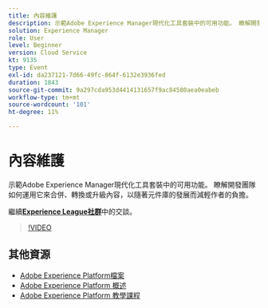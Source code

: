 ```yaml
---
title: 內容維護
description: 示範Adobe Experience Manager現代化工具套裝中的可用功能。 瞭解開發團隊如何運用它來合併、轉換或升級內容，以隨著元件庫的發展而減輕作者的負擔。
solution: Experience Manager
role: User
level: Beginner
version: Cloud Service
kt: 9135
type: Event
exl-id: da237121-7d66-49fc-864f-6132e3936fed
duration: 1843
source-git-commit: 9a297cda953d4414131657f9ac84580aea0eabeb
workflow-type: tm+mt
source-wordcount: '101'
ht-degree: 11%

---
```


# 內容維護

示範Adobe Experience Manager現代化工具套裝中的可用功能。 瞭解開發團隊如何運用它來合併、轉換或升級內容，以隨著元件庫的發展而減輕作者的負擔。

繼續&#x200B;**[Experience League社群](https://adobe.ly/3zJuUBH)**&#x200B;中的交談。

>[!VIDEO](https://video.tv.adobe.com/v/337577/?quality=12&learn=on&hidetitle=true)

## 其他資源

- [Adobe Experience Platform檔案](https://experienceleague.adobe.com/docs/experience-platform.html)
- [Adobe Experience Platform 概述](https://experienceleague.adobe.com/docs/experience-platform/landing/home.html?lang=zh-Hant)
- [Adobe Experience Platform 教學課程](https://experienceleague.adobe.com/docs/platform-learn/tutorials/overview.html?lang=zh-Hant)
